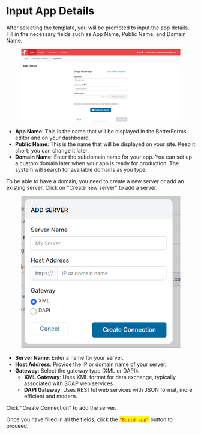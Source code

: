 # Input App Details

After selecting the template, you will be prompted to input the app details. Fill in the necessary fields such as App Name, Public Name, and Domain Name.

<figure><img src="../../../.gitbook/assets/image (1) (1) (1) (1).png" alt=""><figcaption></figcaption></figure>

* **App Name**: This is the name that will be displayed in the BetterForms editor and on your dashboard.
* **Public Name**: This is the name that will be displayed on your site. Keep it short; you can change it later.
* **Domain Name**: Enter the subdomain name for your app. You can set up a custom domain later when your app is ready for production. The system will search for available domains as you type.

To be able to have a domain, you need to create a new server or add an existing server. Click on "Create new server" to add a server.

<figure><img src="../../../.gitbook/assets/Screenshot 2024-07-17 154242.png" alt=""><figcaption></figcaption></figure>

* **Server Name**: Enter a name for your server.
* **Host Address**: Provide the IP or domain name of your server.
* **Gateway**: Select the gateway type (XML or DAPI):
  * **XML Gateway**: Uses XML format for data exchange, typically associated with SOAP web services.
  * **DAPI Gateway**: Uses RESTful web services with JSON format, more efficient and modern.

Click "Create Connection" to add the server.

Once you have filled in all the fields, click the <mark style="color:red;">`"Build app"`</mark> button to proceed.
